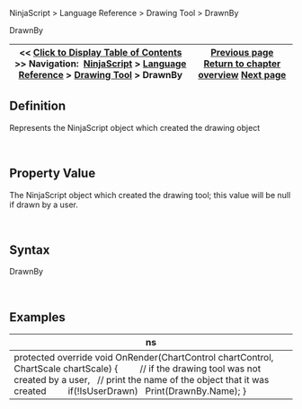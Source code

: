 ﻿


NinjaScript \> Language Reference \> Drawing Tool \> DrawnBy






















DrawnBy







| \<\< [Click to Display Table of Contents](drawnby.md) \>\> **Navigation:**     [NinjaScript](ninjascript-1.md) \> [Language Reference](language_reference_wip-1.md) \> [Drawing Tool](drawing_tools-1.md) \> DrawnBy | [Previous page](drawingstate-1.md) [Return to chapter overview](drawing_tools-1.md) [Next page](getattachedtochartbars-1.md) |
| --- | --- |











## Definition


Represents the NinjaScript object which created the drawing object


 


## Property Value


The NinjaScript object which created the drawing tool; this value will be null if drawn by a user.


 


## Syntax


DrawnBy


 


## Examples




| ns |
| --- |
| protected override void OnRender(ChartControl chartControl, ChartScale chartScale) {          // if the drawing tool was not created by a user,     // print the name of the object that it was created          if(!IsUserDrawn)    Print(DrawnBy.Name); } |









